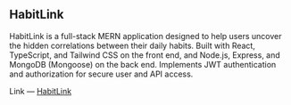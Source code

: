 ## HabitLink
HabitLink is a full-stack MERN application designed to help users uncover the hidden correlations between their daily habits. Built with React, TypeScript, and Tailwind CSS on the front end, and Node.js, Express, and MongoDB (Mongoose) on the back end. Implements JWT authentication and authorization for secure user and API access.

 Link — <a href="https://habit-link-4qow.vercel.app/">HabitLink</a>

